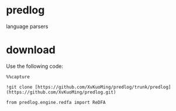 # predlog
language parsers
<br />

# download

Use the following code:

```
%%capture

!git clone [https://github.com/XvKuoMing/predlog/trunk/predlog](https://github.com/XvKuoMing/predlog.git)

from predlog.engine.redfa import ReDFA
```
